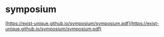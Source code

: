 # symposium

[https://exist-unique.github.io/symposium/symposium.pdf](https://exist-unique.github.io/symposium/symposium.pdf)
